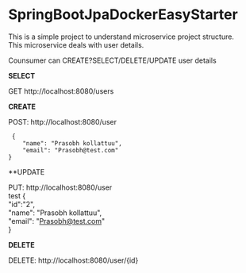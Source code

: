 # SpringBootJpaDockerEasyStarter

This is a simple project to understand microservice project structure.  
This microservice deals with user details.  

Counsumer can CREATE?SELECT/DELETE/UPDATE user details    

**SELECT**  

GET http://localhost:8080/users

**CREATE**

POST: http://localhost:8080/user    

     {   
        "name": "Prasobh kollattuu",  
        "email": "Prasobh@test.com"  
    }  

**UPDATE    

PUT: http://localhost:8080/user    
test
    {  
    	"id":"2",  
      "name": "Prasobh kollattuu",  
      "email": "Prasobh@test.com"  
    }  

**DELETE**    

DELETE: http://localhost:8080/user/{id}



